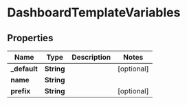 

# DashboardTemplateVariables

## Properties

Name | Type | Description | Notes
------------ | ------------- | ------------- | -------------
**_default** | **String** |  |  [optional]
**name** | **String** |  | 
**prefix** | **String** |  |  [optional]



